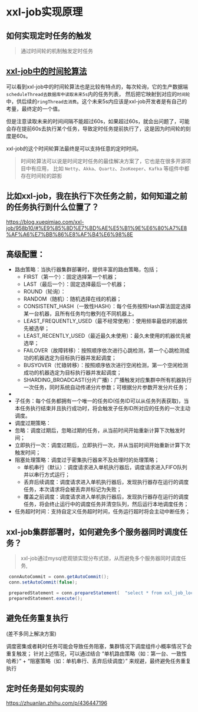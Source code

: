 
# xxl-job实现原理

## 如何实现定时任务的触发
> 通过时间轮的机制触发定时任务

## [xxl-job中的时间轮算法](99、中间件场景算法/001、时间轮.md)

可以看到xxl-job中的时间轮算法也是比较有特点的，每次轮询，它的生产数据端`scheduleThread去数据库中读取未来5s`内的任务列表，
然后把它映射到对应的`时间轮`中，供后续的`ringThread去消费`。这个未来5s内应该是xxl-job开发者是有自己的考量，最终定的一个值。

但是注意读取未来的时间间隔不能超过60s，如果超过60s，就会出问题了，可能会存在提前60s去执行某个任务，导致定时任务提前执行了，这是因为时间轮的刻度是60s。

xxl-job的这个时间轮算法最终是可以支持任意的定时时间。

> 时间轮算法可以说是时间定时任务的最佳解决方案了，它也是在很多开源项目中有应用，
> 比如 `Netty`、`Akka`、`Quartz`、`ZooKeeper`、`Kafka` 等组件中都存在时间轮的踪影

## 比如xxl-job，我在执行下次任务之前，如何知道之前的任务执行到什么位置了？

<https://blog.xueqimiao.com/xxl-job/958b10/#%E9%85%8D%E7%BD%AE%E5%B1%9E%E6%80%A7%E8%AF%A6%E7%BB%86%E8%AF%B4%E6%98%8E>
## 高级配置：
- 路由策略：当执行器集群部署时，提供丰富的路由策略，包括；
  - FIRST（第一个）：固定选择第一个机器； 
  - LAST（最后一个）：固定选择最后一个机器；  
  - ROUND（轮询）：
  - RANDOM（随机）：随机选择在线的机器； 
  - CONSISTENT_HASH（一致性HASH）：每个任务按照Hash算法固定选择某一台机器，且所有任务均匀散列在不同机器上。 
  - LEAST_FREQUENTLY_USED（最不经常使用）：使用频率最低的机器优先被选举； 
  - LEAST_RECENTLY_USED（最近最久未使用）：最久未使用的机器优先被选举； 
  - FAILOVER（故障转移）：按照顺序依次进行心跳检测，第一个心跳检测成功的机器选定为目标执行器并发起调度； 
  - BUSYOVER（忙碌转移）：按照顺序依次进行空闲检测，第一个空闲检测成功的机器选定为目标执行器并发起调度； 
  - SHARDING_BROADCAST(分片广播)：广播触发对应集群中所有机器执行一次任务，同时系统自动传递分片参数；可根据分片参数开发分片任务； 
- 
- 子任务：每个任务都拥有一个唯一的任务ID(任务ID可以从任务列表获取)，当本任务执行结束并且执行成功时，将会触发子任务ID所对应的任务的一次主动调度。 
- 调度过期策略：
- 忽略：调度过期后，忽略过期的任务，从当前时间开始重新计算下次触发时间；
- 立即执行一次：调度过期后，立即执行一次，并从当前时间开始重新计算下次触发时间；
- 阻塞处理策略：调度过于密集执行器来不及处理时的处理策略；
  - 单机串行（默认）：调度请求进入单机执行器后，调度请求进入FIFO队列并以串行方式运行；
  - 丢弃后续调度：调度请求进入单机执行器后，发现执行器存在运行的调度任务，本次请求将会被丢弃并标记为失败；
  - 覆盖之前调度：调度请求进入单机执行器后，发现执行器存在运行的调度任务，将会终止运行中的调度任务并清空队列，然后运行本地调度任务；
- 任务超时时间：支持自定义任务超时时间，任务运行超时将会主动中断任务；

## xxl-job集群部署时，如何避免多个服务器同时调度任务？
> xxl-job通过mysql悲观锁实现分布式锁，从而避免多个服务器同时调度任务,
```java
 connAutoCommit = conn.getAutoCommit();
 conn.setAutoCommit(false);

 preparedStatement = conn.prepareStatement(  "select * from xxl_job_lock where lock_name = 'schedule_lock' for update" );
 preparedStatement.execute();
```

 ## 避免任务重复执行
(差不多同上解决方案)

调度密集或者耗时任务可能会导致任务阻塞，集群情况下调度组件小概率情况下会重复触发；
针对上述情况，可以通过结合 “单机路由策略（如：第一台、一致性哈希）” + “阻塞策略（如：单机串行、丢弃后续调度）” 来规避，最终避免任务重复执行


## 定时任务是如何实现的
<https://zhuanlan.zhihu.com/p/436447196>




